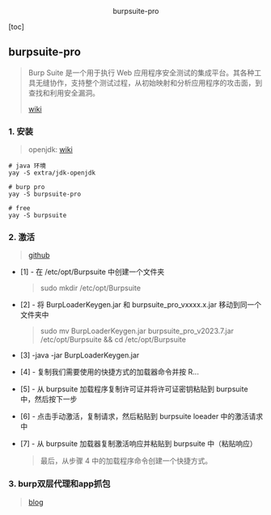 <center>burpsuite-pro</center>







[toc]







## burpsuite-pro

> Burp Suite 是一个用于执行 Web 应用程序安全测试的集成平台。其各种工具无缝协作，支持整个测试过程，从初始映射和分析应用程序的攻击面，到查找和利用安全漏洞。
>
> [wiki](https://wiki.archlinux.org/title/Burp_Suite)









### 1. 安装

>  openjdk: [wiki](https://wiki.archlinuxcn.org/wiki/Java#OpenJDK)

```shell
# java 环境
yay -S extra/jdk-openjdk

# burp pro
yay -S burpsuite-pro

# free 
yay -S burpsuite
```





### 2. 激活

> [github](https://github.com/gt0day/Burp-Suite)

- [1] - 在 /etc/opt/Burpsuite 中创建一个文件夹

  > sudo mkdir /etc/opt/Burpsuite

- [2] - 将 BurpLoaderKeygen.jar 和 burpsuite_pro_vxxxx.x.jar 移动到同一个文件夹中

  > sudo mv BurpLoaderKeygen.jar burpsuite_pro_v2023.7.jar /etc/opt/Burpsuite && cd /etc/opt/Burpsuite

- [3] -java -jar BurpLoaderKeygen.jar

- [4] - 复制我们需要使用的快捷方式的加载器命令并按 R...

- [5] - 从 burpsuite 加载程序复制许可证并将许可证密钥粘贴到 burpsuite 中，然后按下一步

- [6] - 点击手动激活，复制请求，然后粘贴到 burpsuite loeader 中的激活请求中

- [7] - 从 burpsuite 加载器复制激活响应并粘贴到 burpsuite 中（粘贴响应）

  > 最后，从步骤 4 中的加载程序命令创建一个快捷方式。







### 3. burp双层代理和app抓包

> [blog](https://blog.csdn.net/qq_45894840/article/details/130360596)